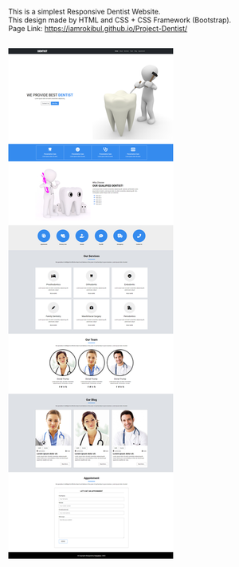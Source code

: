 This is a simplest Responsive Dentist Website.<br/>
This design made by HTML and CSS + CSS Framework (Bootstrap).<br/>
Page Link: https://iamrokibul.github.io/Project-Dentist/
<br/><br/>
<div>
<img src="assets/images/minimal-dentist-webpage-design.png" alt="Dentist Website">
</div>
